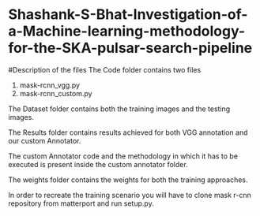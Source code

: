 # Shashank-S-Bhat-Investigation-of-a-Machine-learning-methodology-for-the-SKA-pulsar-search-pipeline

#Description of the files
The Code folder contains two files
1. mask-rcnn_vgg.py 
2. mask-rcnn_custom.py
 
The Dataset folder contains both the training images and the testing images.

The Results folder contains results achieved for both VGG annotation and our custom Annotator.

The custom Annotator code and the methodology in which it has to be executed is present inside the custom annotator folder.

The weights folder contains the weights for both the training approaches. 


In order to recreate the training scenario you will have to clone mask r-cnn repository from matterport and run setup.py.
